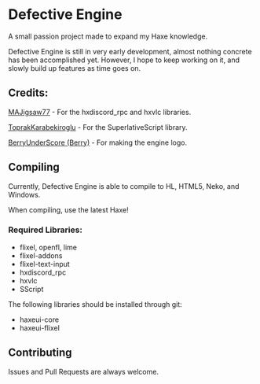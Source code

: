 # Defective Engine
A small passion project made to expand my Haxe knowledge.

Defective Engine is still in very early development, almost nothing concrete has been accomplished yet. However, I hope to keep working on it, and slowly build up features as time goes on.

## Credits:
[MAJigsaw77](https://github.com/MAJigsaw77) - For the hxdiscord_rpc and hxvlc libraries.

[ToprakKarabekiroglu](https://github.com/ToprakKarabekiroglu) - For the SuperlativeScript library.

[BerryUnderScore (Berry)](https://github.com/BerryUnderScore) - For making the engine logo.

## Compiling
Currently, Defective Engine is able to compile to HL, HTML5, Neko, and Windows.

When compiling, use the latest Haxe!

### Required Libraries:
- flixel, openfl, lime
- flixel-addons
- flixel-text-input
- hxdiscord_rpc
- hxvlc
- SScript

The following libraries should be installed through git:
- haxeui-core
- haxeui-flixel

## Contributing
Issues and Pull Requests are always welcome.